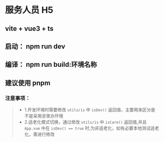 # 服务人员 H5

## vite + vue3 + ts

## 启动： npm run dev

## 编译： npm run build:环境名称

## 建议使用 pnpm


### 注意事项：

> - 1.开发环境时需要修改 `utils/is` 中 `isDev()` 返回值，主要用来区分是不是采用浙里办环境
> - 2.适老化模式切换，通过修改 `utils/is` 中 `isCare()` 返回值,并且` App.vue ` 中在 ` isDev() == true ` 时,为非适老化，如有必要本地测试适老化，需进行修改

